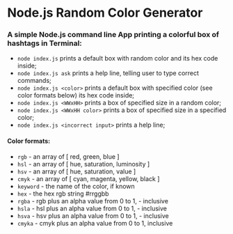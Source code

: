 # Node.js Random Color Generator

### A simple Node.js command line App printing a colorful box of hashtags in Terminal:
- `node index.js` prints a default box with random color and its hex code inside;
- `node index.js ask` prints a help line, telling user to type correct commands;
- `node index.js <color>` prints a default box with specified color (see color formats below) its hex code inside;
- `node index.js <WWxHH>` prints a box of specified size in a random color;
- `node index.js <WWxHH color>` prints a box of specified size in a specified color;
- `node index.js <incorrect input>` prints a help line;


#### Color formats:
- `rgb` - an array of [ red, green, blue ]
- `hsl` - an array of [ hue, saturation, luminosity ]
- `hsv` - an array of [ hue, saturation, value ]
- `cmyk` - an array of [ cyan, magenta, yellow, black ]
- `keyword` - the name of the color, if known
- `hex` - the hex rgb string #rrggbb
- `rgba` - rgb plus an alpha value from 0 to 1, - inclusive
- `hsla` - hsl plus an alpha value from 0 to 1, - inclusive
- `hsva` - hsv plus an alpha value from 0 to 1, - inclusive
- `cmyka` - cmyk plus an alpha value from 0 to 1, inclusive